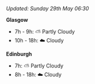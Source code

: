 *Updated: Sunday 29th May 06:30*

**Glasgow**

* 7h - 9h: :partly_sunny: Partly Cloudy
* 10h - 18h: :cloud: Cloudy

**Edinburgh**

* 7h: :partly_sunny: Partly Cloudy
* 8h - 18h: :cloud: Cloudy
